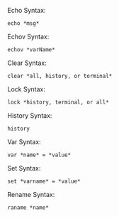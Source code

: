 Echo Syntax:

  `echo *msg*`
 
Echov Syntax:

  `echov *varName*`
 
Clear Syntax:

  `clear *all, history, or terminal*`
 
Lock Syntax:

  `lock *history, terminal, or all*`
 
History Syntax:

  `history`
 
Var Syntax:

  `var *name* = *value*`
 
Set Syntax:

  `set *varname* = *value*`
  
Rename Syntax:

  `raname *name*`
